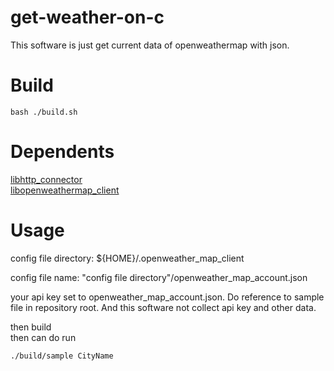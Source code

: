 # get-weather-on-c
  
This software is just get current data of openweathermap with json.

# Build
```
bash ./build.sh
```

# Dependents
[libhttp_connector](https://github.com/madosuki/libhttp_connector/)  
[libopenweathermap_client](https://github.com/madosuki/libopenweathermap_client)

# Usage

config file directory: ${HOME}/.openweather_map_client  

config file name: "config file directory"/openweather_map_account.json  

your api key set to openweather_map_account.json. Do reference to sample file in repository root.
And this software not collect api key and other data.

then build  
then can do run
```
./build/sample CityName
```
